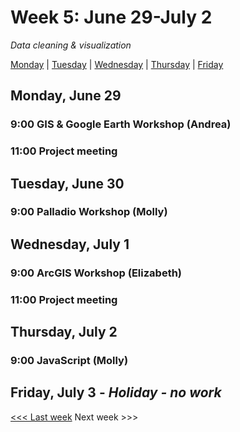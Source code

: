 # Week 5: June 29-July 2

*Data cleaning & visualization*

[Monday](#monday-june-29) | [Tuesday](#tuesday-june-30) | [Wednesday](#wednesday-july-1) | [Thursday](#thursday-july-2) | [Friday](#friday-june-26)

## Monday, June 29

### 9:00 GIS & Google Earth Workshop (Andrea)

### 11:00 Project meeting

## Tuesday, June 30

### 9:00 Palladio Workshop (Molly)

## Wednesday, July 1

### 9:00 ArcGIS Workshop (Elizabeth)

### 11:00 Project meeting

## Thursday, July 2

### 9:00 JavaScript (Molly)

## Friday, July 3 - *Holiday - no work*

[<<< Last week](/4-data.md) Next week >>>
